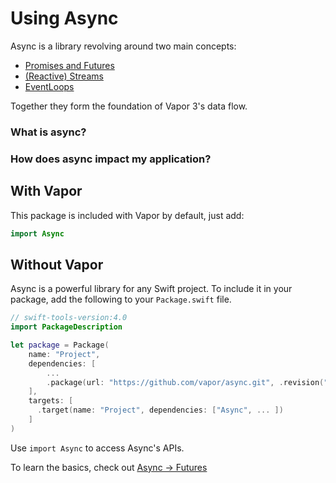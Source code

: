 # Using Async

Async is a library revolving around two main concepts:

- [Promises and Futures](futures.md)
- [(Reactive) Streams](streams.md)
- [EventLoops](eventloop.md)

Together they form the foundation of Vapor 3's data flow.

### What is async?

### How does async impact my application?

## With Vapor

This package is included with Vapor by default, just add:

```swift
import Async
```

## Without Vapor

Async is a powerful library for any Swift project. To include it in your package, add the following to your `Package.swift` file.

```swift
// swift-tools-version:4.0
import PackageDescription

let package = Package(
    name: "Project",
    dependencies: [
        ...
        .package(url: "https://github.com/vapor/async.git", .revision("beta")),
    ],
    targets: [
      .target(name: "Project", dependencies: ["Async", ... ])
    ]
)
```

Use `import Async` to access Async's APIs.

To learn the basics, check out [Async &rarr; Futures](futures.md)

<!-- TODO: Update async dependency pointer on release -->
